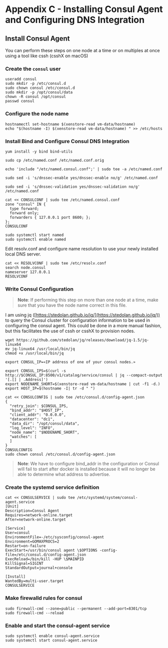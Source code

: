# Appendix C - Installing Consul Agent and Configuring DNS Integration


## Install Consul Agent

You can perform these steps on one node at a time or on multiples at once using a tool like cssh (csshX on macOS)

### Create the `consul` user

```
useradd consul
sudo mkdir -p /etc/consul.d
sudo chown consul /etc/consul.d
sudo mkdir -p /opt/consul/data
chown -R consul /opt/consul
passwd consul
```

### Configure the node name

```
hostnamectl set-hostname $(xenstore-read vm-data/hostname)
echo "$(hostname -I) $(xenstore-read vm-data/hostname) " >> /etc/hosts
```

### Install Bind and Configure Consul DNS Integration

```
yum install -y bind bind-utils

sudo cp /etc/named.conf /etc/named.conf.orig

echo 'include "/etc/named.consul.conf";' | sudo tee -a /etc/named.conf

sudo sed -i 's/dnssec-enable yes/dnssec-enable no/g' /etc/named.conf

sudo sed -i 's/dnssec-validation yes/dnssec-validation no/g' /etc/named.conf

cat << CONSULCONF | sudo tee /etc/named.consul.conf
zone "consul" IN {
  type forward;
  forward only;
  forwarders { 127.0.0.1 port 8600; };
};
CONSULCONF

sudo systemctl start named
sudo systemctl enable named

```

Edit resolv.conf and configure name resolution to use your newly installed local DNS server.

```
cat << RESOLVCONF | sudo tee /etc/resolv.conf
search node.consul
nameserver 127.0.0.1
RESOLVCONF
```

### Write Consul Configuration
>**Note**: If performing this step on more than one node at a time, make sure that you have the node name correct in this file.

I am using jq ([https://stedolan.github.io/jq/](https://stedolan.github.io/jq/)) to query the Consul cluster for configuration information to be used in configuring the consul agent.  This could be done in a more manual fashion, but this facilitates the use of cssh or csshX to provision nodes.

```
wget https://github.com/stedolan/jq/releases/download/jq-1.5/jq-linux64
mv jq-linux64 /usr/local/bin/jq
chmod +x /usr/local/bin/jq
```

```
export CONSUL_IP=«IP address of one of your consul nodes.»

export CONSUL_IPS=$(curl -s http://$CONSUL_IP:8500/v1/catalog/service/consul | jq --compact-output '[.[] | .Address]')
export NODENAME_SHORT=$(xenstore-read vm-data/hostname | cut -f1 -d.)
export HOST_IP=$(hostname -I| tr -d " ")
```

```
cat << CONSULCONFIG | sudo tee /etc/consul.d/config-agent.json
{
  "retry_join": $CONSUL_IPS,
  "bind_addr": "$HOST_IP",
  "client_addr": "0.0.0.0",
  "datacenter": "dc1",
  "data_dir": "/opt/consul/data",
  "log_level": "INFO",
  "node_name": "$NODENAME_SHORT",
  "watches": [
  ]
}
CONSULCONFIG
sudo chown consul /etc/consul.d/config-agent.json
```

>**Note**: We have to configure bind_addr in the configuration or Consul will fail to start after docker is installed because it will no longer be able to determine what address to advertise.


### Create the systemd service definition

```
cat << CONSULSERVICE | sudo tee /etc/systemd/system/consul-agent.service
[Unit]
Description=Consul Agent
Requires=network-online.target
After=network-online.target

[Service]
User=consul
EnvironmentFile=-/etc/sysconfig/consul-agent
Environment=GOMAXPROCS=2
Restart=on-failure
ExecStart=/usr/bin/consul agent \$OPTIONS -config-file=/etc/consul.d/config-agent.json
ExecReload=/bin/kill -HUP \$MAINPID
KillSignal=SIGINT
StandardOutput=journal+console

[Install]
WantedBy=multi-user.target
CONSULSERVICE
```

### Make firewalld rules for consul

```
sudo firewall-cmd --zone=public --permanent --add-port=8301/tcp
sudo firewall-cmd --reload
```


### Enable and start the consul-agent service
```
sudo systemctl enable consul-agent.service
sudo systemctl start consul-agent.service
```
